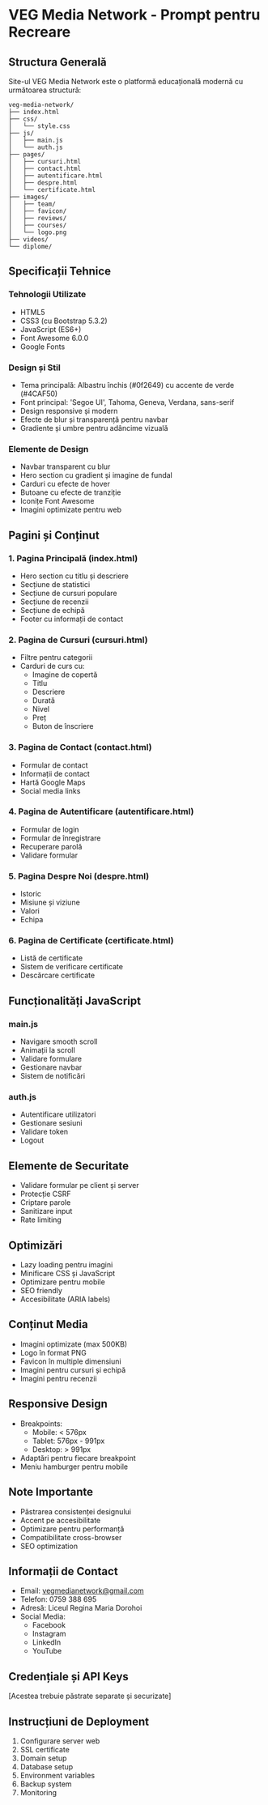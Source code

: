 # VEG Media Network - Prompt pentru Recreare

## Structura Generală
Site-ul VEG Media Network este o platformă educațională modernă cu următoarea structură:

```
veg-media-network/
├── index.html
├── css/
│   └── style.css
├── js/
│   ├── main.js
│   └── auth.js
├── pages/
│   ├── cursuri.html
│   ├── contact.html
│   ├── autentificare.html
│   ├── despre.html
│   └── certificate.html
├── images/
│   ├── team/
│   ├── favicon/
│   ├── reviews/
│   ├── courses/
│   └── logo.png
├── videos/
└── diplome/
```

## Specificații Tehnice

### Tehnologii Utilizate
- HTML5
- CSS3 (cu Bootstrap 5.3.2)
- JavaScript (ES6+)
- Font Awesome 6.0.0
- Google Fonts

### Design și Stil
- Tema principală: Albastru închis (#0f2649) cu accente de verde (#4CAF50)
- Font principal: 'Segoe UI', Tahoma, Geneva, Verdana, sans-serif
- Design responsive și modern
- Efecte de blur și transparență pentru navbar
- Gradiente și umbre pentru adâncime vizuală

### Elemente de Design
- Navbar transparent cu blur
- Hero section cu gradient și imagine de fundal
- Carduri cu efecte de hover
- Butoane cu efecte de tranziție
- Iconițe Font Awesome
- Imagini optimizate pentru web

## Pagini și Conținut

### 1. Pagina Principală (index.html)
- Hero section cu titlu și descriere
- Secțiune de statistici
- Secțiune de cursuri populare
- Secțiune de recenzii
- Secțiune de echipă
- Footer cu informații de contact

### 2. Pagina de Cursuri (cursuri.html)
- Filtre pentru categorii
- Carduri de curs cu:
  - Imagine de copertă
  - Titlu
  - Descriere
  - Durată
  - Nivel
  - Preț
  - Buton de înscriere

### 3. Pagina de Contact (contact.html)
- Formular de contact
- Informații de contact
- Hartă Google Maps
- Social media links

### 4. Pagina de Autentificare (autentificare.html)
- Formular de login
- Formular de înregistrare
- Recuperare parolă
- Validare formular

### 5. Pagina Despre Noi (despre.html)
- Istoric
- Misiune și viziune
- Valori
- Echipa

### 6. Pagina de Certificate (certificate.html)
- Listă de certificate
- Sistem de verificare certificate
- Descărcare certificate

## Funcționalități JavaScript

### main.js
- Navigare smooth scroll
- Animații la scroll
- Validare formulare
- Gestionare navbar
- Sistem de notificări

### auth.js
- Autentificare utilizatori
- Gestionare sesiuni
- Validare token
- Logout

## Elemente de Securitate
- Validare formular pe client și server
- Protecție CSRF
- Criptare parole
- Sanitizare input
- Rate limiting

## Optimizări
- Lazy loading pentru imagini
- Minificare CSS și JavaScript
- Optimizare pentru mobile
- SEO friendly
- Accesibilitate (ARIA labels)

## Conținut Media
- Imagini optimizate (max 500KB)
- Logo în format PNG
- Favicon în multiple dimensiuni
- Imagini pentru cursuri și echipă
- Imagini pentru recenzii

## Responsive Design
- Breakpoints:
  - Mobile: < 576px
  - Tablet: 576px - 991px
  - Desktop: > 991px
- Adaptări pentru fiecare breakpoint
- Meniu hamburger pentru mobile

## Note Importante
- Păstrarea consistenței designului
- Accent pe accesibilitate
- Optimizare pentru performanță
- Compatibilitate cross-browser
- SEO optimization

## Informații de Contact
- Email: vegmedianetwork@gmail.com
- Telefon: 0759 388 695
- Adresă: Liceul Regina Maria Dorohoi
- Social Media:
  - Facebook
  - Instagram
  - LinkedIn
  - YouTube

## Credențiale și API Keys
[Acestea trebuie păstrate separate și securizate]

## Instrucțiuni de Deployment
1. Configurare server web
2. SSL certificate
3. Domain setup
4. Database setup
5. Environment variables
6. Backup system
7. Monitoring 